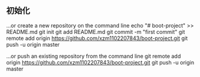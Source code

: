 ## 初始化


…or create a new repository on the command line
echo "# boot-project" >> README.md
git init
git add README.md
git commit -m "first commit"
git remote add origin https://github.com/xzm1102207843/boot-project.git
git push -u origin master


…or push an existing repository from the command line
git remote add origin https://github.com/xzm1102207843/boot-project.git
git push -u origin master